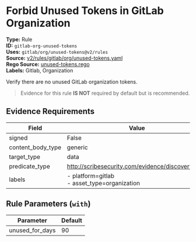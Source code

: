 # Forbid Unused Tokens in GitLab Organization  
**Type:** Rule  
**ID:** `gitlab-org-unused-tokens`  
**Uses:** `gitlab/org/unused-tokens@v2/rules`  
**Source:** [v2/rules/gitlab/org/unused-tokens.yaml](https://github.com/scribe-public/sample-policies/v2/rules/gitlab/org/unused-tokens.yaml)  
**Rego Source:** [unused-tokens.rego](https://github.com/scribe-public/sample-policies/v2/rules/gitlab/org/unused-tokens.rego)  
**Labels:** Gitlab, Organization  

Verify there are no unused GitLab organization tokens.

> Evidence for this rule **IS NOT** required by default but is recommended.


## Evidence Requirements  
| Field | Value |
|-------|-------|
| signed | False |
| content_body_type | generic |
| target_type | data |
| predicate_type | http://scribesecurity.com/evidence/discovery/v0.1 |
| labels | - platform=gitlab<br>- asset_type=organization |

## Rule Parameters (`with`)  
| Parameter | Default |
|-----------|---------|
| unused_for_days | 90 |

